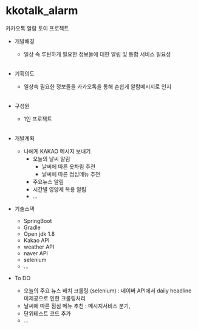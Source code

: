# kkotalk_alarm
카카오톡 알람 토이 프로젝트

- 개발배경
  - 일상 속 루틴하게 필요한 정보들에 대한 알림 및 통합 서비스 필요성
  <br>
- 기획의도
  - 일상속 필요한 정보들을 카카오톡을 통해 손쉽게 알람메시지로 인지
  <br>
- 구성원
  - 1인 프로젝트
  <br>
- 개발계획
  - 나에게 KAKAO 메시지 보내기
    - 오늘의 날씨 알림
      - 날씨에 따른 옷차림 추천
      - 날씨에 따른 점심메뉴 추천
    - 주요뉴스 알림
    - 시간별 영양제 복용 알림
    - ...

- 기술스택
  - SpringBoot
  - Gradle
  - Open jdk 1.8
  - Kakao API
  - weather API
  - naver API
  - selenium
  - ...

- To DO
  - 오늘의 주요 뉴스 배치 크롤링 (selenium) : 네이버 API에서 daily headline 미제공으로 인한 크롤링처리
  - 날씨에 따른 점심 메뉴 추천 : 메시지서비스 분기, 
  - 단위테스트 코드 추가
  - ...
 
